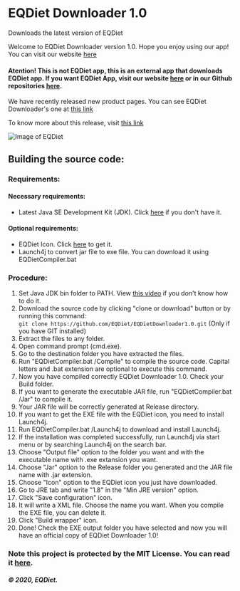 # EQDiet Downloader 1.0
Downloads the latest version of EQDiet

Welcome to EQDiet Downloader version 1.0. Hope you enjoy using our app! You can visit our website [here](https://eqdiet.weebly.com)

#### Atention! This is not EQDiet app, this is an external app that downloads EQDiet app. If you want EQDiet App, visit our website [here](https://eqdiet.weebly.com/downloads.html) or in our Github repositories [here](https://github.com/EQDiet).

We have recently released new product pages. You can see EQDiet Downloader's one at [this link](https://eqdiet.weebly.com/eqdiet-downloader.html)

To know more about this release, visit [this link](https://eqdiet.weebly.com/release-notes/released-eqdiet-downloader-10)

![Image of EQDiet](https://eqdiet.weebly.com/uploads/1/2/2/7/122786941/eqdiet_orig.png)

## Building the source code:

### Requirements:

#### Necessary requirements:

- Latest Java SE Development Kit (JDK). Click [here](https://bit.ly/javadevelopmentkit) if you don't have it.

#### Optional requirements:

- EQDiet Icon. Click [here](https://drive.google.com/uc?export=download&id=1FTz1a2WWUdH8tjqEx7AUVdR1lHHBMxJK) to get it.
- Launch4j to convert jar file to exe file. You can download it using EQDietCompiler.bat

### Procedure:

1. Set Java JDK bin folder to PATH. View [this video](https://www.youtube.com/watch?v=vhBNV8no4CI) if you don't know how to do it.
2. Download the source code by clicking "clone or download" button or by running this command:                          
`git clone https://github.com/EQDiet/EQDietDownloader1.0.git` (Only if you have GIT installed)
3. Extract the files to any folder.
4. Open command prompt (cmd.exe).
5. Go to the destination folder you have extracted the files.
6. Run "EQDietCompiler.bat /Compile" to compile the source code. Capital letters and .bat extension are optional to execute this command.
7. Now you have compiled correctly EQDiet Downloader 1.0. Check your Build folder.
8. If you want to generate the executable JAR file, run "EQDietCompiler.bat /Jar" to compile it.
9. Your JAR file will be correctly generated at Release directory.
10. If you want to get the EXE file with the EQDiet icon, you need to install Launch4j.
11. Run EQDietCompiler.bat /Launch4j to download and install Launch4j.
12. If the installation was completed successfully, run Launch4j via start menu or by searching Launch4j on the search bar.
11. Choose "Output file" option to the folder you want and with the executable name with .exe extansion you want.
12. Choose "Jar" option to the Release folder you generated and the JAR file name with .jar extension.
13. Choose "Icon" option to the EQDiet icon you just have downloaded.
14. Go to JRE tab and write "1.8" in the "Min JRE version" option.
15. Click "Save configuration" icon.
16. It will write a XML file. Choose the name you want. When you compile the EXE file, you can delete it.
17. Click "Build wrapper" icon.
18. Done! Check the EXE output folder you have selected and now you will have an official copy of EQDiet Downloader 1.0!

### Note this project is protected by the MIT License. You can read it [here](https://github.com/EQDiet/EQDietDownloader1.0/blob/master/LICENSE).
##### © 2020, EQDiet.
